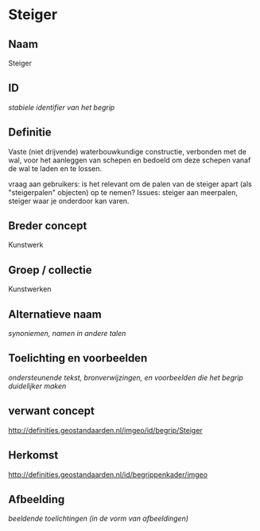 # Steiger

## Naam
Steiger

## ID
*stabiele identifier van het begrip*

## Definitie
Vaste (niet drijvende) waterbouwkundige constructie, verbonden met de wal, voor het aanleggen van schepen en bedoeld om deze schepen vanaf de wal te laden en te lossen.

<aside class="issue">vraag aan gebruikers: is het relevant om de palen van de steiger apart (als "steigerpalen" objecten) op te nemen? Issues: steiger aan meerpalen, steiger waar je onderdoor kan varen.</aside>

## Breder concept
Kunstwerk

## Groep / collectie
Kunstwerken

## Alternatieve naam
*synoniemen, namen in andere talen*

## Toelichting en voorbeelden
*ondersteunende tekst, bronverwijzingen, en voorbeelden die het begrip duidelijker maken*

## verwant concept
http://definities.geostandaarden.nl/imgeo/id/begrip/Steiger

## Herkomst
http://definities.geostandaarden.nl/id/begrippenkader/imgeo

## Afbeelding
*beeldende toelichtingen (in de vorm van afbeeldingen)*
